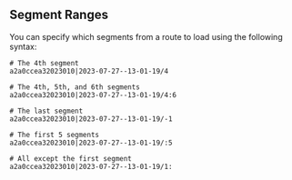 ## Segment Ranges

You can specify which segments from a route to load using the following syntax:

```plaintext
# The 4th segment
a2a0ccea32023010|2023-07-27--13-01-19/4

# The 4th, 5th, and 6th segments
a2a0ccea32023010|2023-07-27--13-01-19/4:6

# The last segment
a2a0ccea32023010|2023-07-27--13-01-19/-1

# The first 5 segments
a2a0ccea32023010|2023-07-27--13-01-19/:5

# All except the first segment
a2a0ccea32023010|2023-07-27--13-01-19/1:
